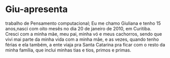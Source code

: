 # Giu-apresenta
trabalho de Pensamento computacional;
Eu me chamo Giuliana e tenho 15 anos,nasci com oito mesês no dia 20 de janeiro de 2010, em Curitiba.
Cresci com a minha mãe, meu pai, minha vó e meus cachorros, sendo que vivi mai parte da minha vida com a minha mãe, e as vezes, quando tenho férias e ela também, a ente viaja pra Santa Catarina pra ficar com o resto da minha família, que inclui minhas tias e tios, primos e primas.
